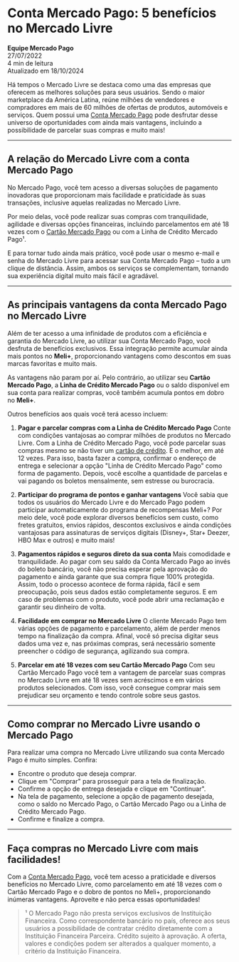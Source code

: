 # Conta Mercado Pago: 5 benefícios no Mercado Livre

**Equipe Mercado Pago**  
27/07/2022  
4 min de leitura  
Atualizado em 18/10/2024

Há tempos o Mercado Livre se destaca como uma das empresas que oferecem as melhores soluções para seus usuários. Sendo o maior marketplace da América Latina, reúne milhões de vendedores e compradores em mais de 60 milhões de ofertas de produtos, automóveis e serviços. Quem possui uma [Conta Mercado Pago](https://conteudo.mercadopago.com.br/conta-mercado-pago) pode desfrutar desse universo de oportunidades com ainda mais vantagens, incluindo a possibilidade de parcelar suas compras e muito mais!

---

## A relação do Mercado Livre com a conta Mercado Pago

No Mercado Pago, você tem acesso a diversas soluções de pagamento inovadoras que proporcionam mais facilidade e praticidade às suas transações, inclusive aquelas realizadas no Mercado Livre.

Por meio delas, você pode realizar suas compras com tranquilidade, agilidade e diversas opções financeiras, incluindo parcelamentos em até 18 vezes com o [Cartão Mercado Pago](https://meubolso.mercadopago.com.br/conheca-os-benef%C3%ADcios-de-comprar-com-o-cartao-mercado-pago) ou com a Linha de Crédito Mercado Pago¹.

E para tornar tudo ainda mais prático, você pode usar o mesmo e-mail e senha do Mercado Livre para acessar sua Conta Mercado Pago – tudo a um clique de distância. Assim, ambos os serviços se complementam, tornando sua experiência digital muito mais fácil e agradável.

---

## As principais vantagens da conta Mercado Pago no Mercado Livre

Além de ter acesso a uma infinidade de produtos com a eficiência e garantia do Mercado Livre, ao utilizar sua Conta Mercado Pago, você desfruta de benefícios exclusivos. Essa integração permite acumular ainda mais pontos no **Meli+**, proporcionando vantagens como descontos em suas marcas favoritas e muito mais.

As vantagens não param por aí. Pelo contrário, ao utilizar seu **Cartão Mercado Pago**, a **Linha de Crédito Mercado Pago** ou o saldo disponível em sua conta para realizar compras, você também acumula pontos em dobro no **Meli+**.

Outros benefícios aos quais você terá acesso incluem:

1. **Pagar e parcelar compras com a Linha de Crédito Mercado Pago**
Conte com condições vantajosas ao comprar milhões de produtos no Mercado Livre. Com a Linha de Crédito Mercado Pago, você pode parcelar suas compras mesmo se não tiver um [cartão de crédito](https://meubolso.mercadopago.com.br/cartao-de-credito-mercado-pago-5-perguntas-e-respostas). E o melhor, em até 12 vezes. Para isso, basta fazer a compra, confirmar o endereço de entrega e selecionar a opção "Linha de Crédito Mercado Pago" como forma de pagamento. Depois, você escolhe a quantidade de parcelas e vai pagando os boletos mensalmente, sem estresse ou burocracia.

2. **Participar do programa de pontos e ganhar vantagens**
Você sabia que todos os usuários do Mercado Livre e do Mercado Pago podem participar automaticamente do programa de recompensas Meli+? Por meio dele, você pode explorar diversos benefícios sem custo, como fretes gratuitos, envios rápidos, descontos exclusivos e ainda condições vantajosas para assinaturas de serviços digitais (Disney+, Star+ Deezer,  HBO Max e outros) e muito mais!

3. **Pagamentos rápidos e seguros direto da sua conta**
Mais comodidade e tranquilidade. Ao pagar com seu saldo da Conta Mercado Pago ao invés do boleto bancário, você não precisa esperar pela aprovação do pagamento e ainda garante que sua compra fique 100% protegida. Assim, todo o processo acontece de forma rápida, fácil e sem preocupação, pois seus dados estão completamente seguros. E em caso de problemas com o produto, você pode abrir uma reclamação e garantir seu dinheiro de volta.

4. **Facilidade em comprar no Mercado Livre**
O cliente Mercado Pago tem várias opções de pagamento e parcelamento, além de perder menos tempo na finalização da compra. Afinal, você só precisa digitar seus dados uma vez e, nas próximas compras, será necessário somente preencher o código de segurança, agilizando sua compra.

5. **Parcelar em até 18 vezes com seu Cartão Mercado Pago**
Com seu Cartão Mercado Pago você tem a vantagem de parcelar suas compras no Mercado Livre em até 18 vezes sem acréscimos e em vários produtos selecionados. Com isso, você consegue comprar mais sem prejudicar seu orçamento e tendo controle sobre seus gastos.

---

## Como comprar no Mercado Livre usando o Mercado Pago

Para realizar uma compra no Mercado Livre utilizando sua conta Mercado Pago é muito simples. Confira:

- Encontre o produto que deseja comprar.
- Clique em "Comprar" para prosseguir para a tela de finalização.
- Confirme a opção de entrega desejada e clique em "Continuar".
- Na tela de pagamento, selecione a opção de pagamento desejada, como o saldo no Mercado Pago, o Cartão Mercado Pago ou a Linha de Crédito Mercado Pago.
- Confirme e finalize a compra.

---

## Faça compras no Mercado Livre com mais facilidades!

Com a [Conta Mercado Pago](https://www.mercadopago.com.br/conta), você tem acesso a praticidade e diversos benefícios no Mercado Livre, como parcelamento em até 18 vezes com o Cartão Mercado Pago e o dobro de pontos no Meli+, proporcionando inúmeras vantagens. Aproveite e não perca essas oportunidades!

> ¹ O Mercado Pago não presta serviços exclusivos de Instituição Financeira. Como correspondente bancário no país, oferece aos seus usuários a possibilidade de contratar crédito diretamente com a Instituição Financeira Parceira. Crédito sujeito à aprovação. A oferta, valores e condições podem ser alterados a qualquer momento, a critério da Instituição Financeira.
